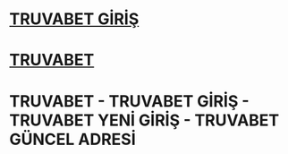 <h1><a href="https://t.ly/40u_x" title="TRUVABET GİRİŞ">TRUVABET GİRİŞ</a></h1>
<h1><a href="https://shorturl.at/Ad8an" title="TRUVABET">TRUVABET</a></h1>

# TRUVABET - TRUVABET GİRİŞ - TRUVABET YENİ GİRİŞ - TRUVABET GÜNCEL ADRESİ
